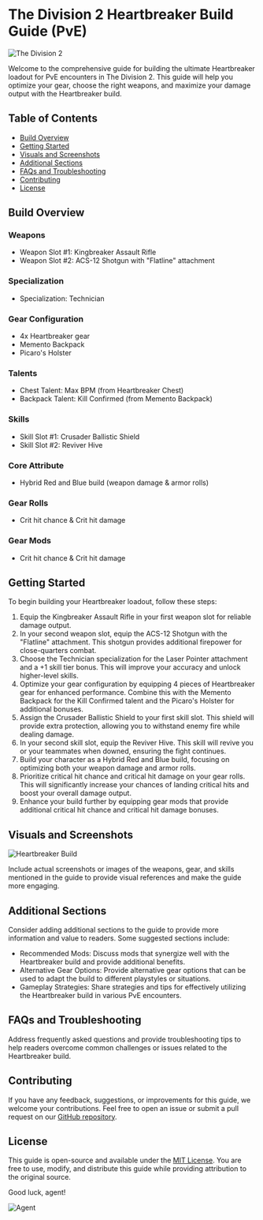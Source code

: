 # The Division 2 Heartbreaker Build Guide (PvE)

![The Division 2](https://cdn2.unrealengine.com/Diesel%2Fproduct%2Ftctd2%2Flogos%2Fgame_logo_color_1000x375-1000x375-32062fa9b2223a398be7abb362c7166d1a7d7a44.png?h=270&quality=medium&resize=1&w=480)

Welcome to the comprehensive guide for building the ultimate Heartbreaker loadout for PvE encounters in The Division 2. This guide will help you optimize your gear, choose the right weapons, and maximize your damage output with the Heartbreaker build.

## Table of Contents

- [Build Overview](#build-overview)
- [Getting Started](#getting-started)
- [Visuals and Screenshots](#visuals-and-screenshots)
- [Additional Sections](#additional-sections)
- [FAQs and Troubleshooting](#faqs-and-troubleshooting)
- [Contributing](#contributing)
- [License](#license)

## Build Overview

### Weapons

- Weapon Slot #1: Kingbreaker Assault Rifle
- Weapon Slot #2: ACS-12 Shotgun with "Flatline" attachment

### Specialization

- Specialization: Technician

### Gear Configuration

- 4x Heartbreaker gear
- Memento Backpack
- Picaro's Holster

### Talents

- Chest Talent: Max BPM (from Heartbreaker Chest)
- Backpack Talent: Kill Confirmed (from Memento Backpack)

### Skills

- Skill Slot #1: Crusader Ballistic Shield
- Skill Slot #2: Reviver Hive

### Core Attribute

- Hybrid Red and Blue build (weapon damage & armor rolls)

### Gear Rolls

- Crit hit chance & Crit hit damage

### Gear Mods

- Crit hit chance & Crit hit damage

## Getting Started

To begin building your Heartbreaker loadout, follow these steps:

1. Equip the Kingbreaker Assault Rifle in your first weapon slot for reliable damage output.
2. In your second weapon slot, equip the ACS-12 Shotgun with the "Flatline" attachment. This shotgun provides additional firepower for close-quarters combat.
3. Choose the Technician specialization for the Laser Pointer attachment and a +1 skill tier bonus. This will improve your accuracy and unlock higher-level skills.
4. Optimize your gear configuration by equipping 4 pieces of Heartbreaker gear for enhanced performance. Combine this with the Memento Backpack for the Kill Confirmed talent and the Picaro's Holster for additional bonuses.
5. Assign the Crusader Ballistic Shield to your first skill slot. This shield will provide extra protection, allowing you to withstand enemy fire while dealing damage.
6. In your second skill slot, equip the Reviver Hive. This skill will revive you or your teammates when downed, ensuring the fight continues.
7. Build your character as a Hybrid Red and Blue build, focusing on optimizing both your weapon damage and armor rolls.
8. Prioritize critical hit chance and critical hit damage on your gear rolls. This will significantly increase your chances of landing critical hits and boost your overall damage output.
9. Enhance your build further by equipping gear mods that provide additional critical hit chance and critical hit damage bonuses.

## Visuals and Screenshots

![Heartbreaker Build](https://static.wikia.nocookie.net/thedivision/images/8/8e/Heartbreaker.png/revision/latest?cb=20220528080338)

Include actual screenshots or images of the weapons, gear, and skills mentioned in the guide to provide visual references and make the guide more engaging.

## Additional Sections

Consider adding additional sections to the guide to provide more information and value to readers. Some suggested sections include:

- Recommended Mods: Discuss mods that synergize well with the Heartbreaker build and provide additional benefits.
- Alternative Gear Options: Provide alternative gear options that can be used to adapt the build to different playstyles or situations.
- Gameplay Strategies: Share strategies and tips for effectively utilizing the Heartbreaker build in various PvE encounters.

## FAQs and Troubleshooting

Address frequently asked questions and provide troubleshooting tips to help readers overcome common challenges or issues related to the Heartbreaker build.

## Contributing

If you have any feedback, suggestions, or improvements for this guide, we welcome your contributions. Feel free to open an issue or submit a pull request on our [GitHub repository](https://github.com/yourusername/division2-heartbreaker-build-guide).

## License

This guide is open-source and available under the [MIT License](https://opensource.org/licenses/MIT). You are free to use, modify, and distribute this guide while providing attribution to the original source.

Good luck, agent!

![Agent](https://www.pngkit.com/png/full/178-1787142_demolitionist-division-2-agent.png)
